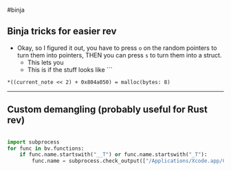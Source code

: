 #binja


## Binja tricks for easier rev
- Okay, so I figured it out, you have to press `o` on the random pointers to turn them into pointers, THEN you can press `s` to turn them into a struct.
	- This lets you 
	- This is if the stuff looks like ```
```
*((current_note << 2) + 0x804a050) = malloc(bytes: 8)
```

---
## Custom demangling (probably useful for Rust rev)
```python

import subprocess
for func in bv.functions:
    if func.name.startswith("__T") or func.name.startswith("_T"):
        func.name = subprocess.check_output(["/Applications/Xcode.app/Contents/Developer/Toolchains/XcodeDefault.xctoolchain/usr/bin/swift-demangle", "-compact", func.name])
```

